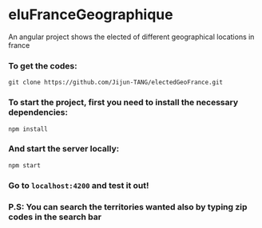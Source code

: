 # eluFranceGeographique

An angular project shows the elected of different geographical locations in france

### To get the codes:

```
git clone https://github.com/Jijun-TANG/electedGeoFrance.git
```

### To start the project, first you need to install the necessary dependencies:

```
npm install
```

### And start the server locally:

```
npm start
```

### Go to `localhost:4200` and test it out!

### P.S: You can search the territories wanted also by typing zip codes in the search bar

